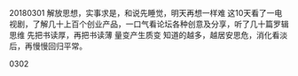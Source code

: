 

20180301
解放思想，实事求是，和说先睡觉，明天再想一样难
这10天看了一电视剧，了解几十上百个创业产品，一口气看论坛各种创意及分享，听了几十篇罗辑思维
先把书读厚，再把书读薄
量变产生质变
知道的越多，越居安思危，消化看淡后，再慢慢回归平常。


0302
